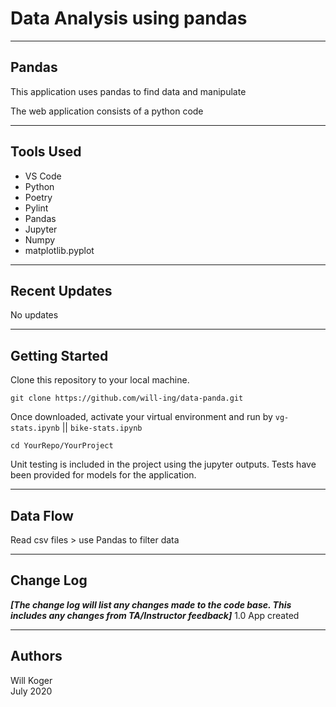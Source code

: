 # Data Analysis using pandas

---

## Pandas

This application uses pandas to find data and manipulate

The web application consists of a python code

---

## Tools Used

- VS Code
- Python
- Poetry
- Pylint
- Pandas
- Jupyter
- Numpy
- matplotlib.pyplot

---

## Recent Updates

No updates

---

## Getting Started

Clone this repository to your local machine.

```terminal
git clone https://github.com/will-ing/data-panda.git
```

Once downloaded, activate your virtual environment and run by `vg-stats.ipynb` || `bike-stats.ipynb`

```terminal
cd YourRepo/YourProject
```

Unit testing is included in the project using the jupyter outputs. Tests have been provided for models for the application.

---

## Data Flow

Read csv files > use Pandas to filter data

---

## Change Log

***[The change log will list any changes made to the code base. This includes any changes from TA/Instructor feedback]***
1.0 App created

---

## Authors

Will Koger\
July 2020
